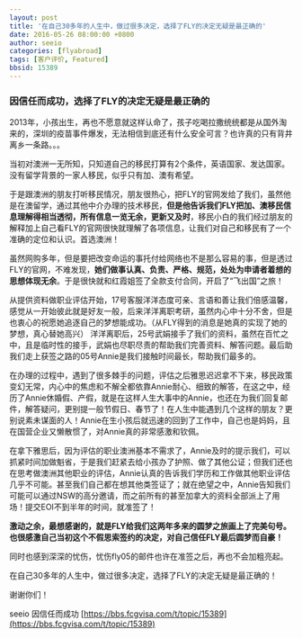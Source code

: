 ```yaml
---
layout: post
title: '在自己30多年的人生中，做过很多决定，选择了FLY的决定无疑是最正确的'
date: 2016-05-26 08:00:00 +0800
author: seeio
categories: [flyabroad]
tags: [客户评价, Featured]
bbsid: 15389
---
```


### 因信任而成功，选择了FLY的决定无疑是最正确的

2013年，小孩出生，再也不愿意就这样认命了，孩子吃喝拉撒统统都是从国外淘来的，深圳的疫苗事件爆发，无法相信到底还有什么安全可言？也许真的只有背井离乡一条路。。。

当初对澳洲一无所知，只知道自己的移民打算有2个条件，英语国家、发达国家。没有留学背景的一家人移民，似乎只有加、澳有希望。

于是跟澳洲的朋友打听移民情况，朋友很热心，把FLY的官网发给了我们，虽然他是在澳留学，通过其他中介办理的技术移民，**但是他告诉我们FLY把加、澳移民信息理解得相当透彻，所有信息一览无余，更新又及时**，移民小白的我们经过朋友的解释加上自己看FLY的官网很快就理解了各项信息，让我们对自己和移民有了一个准确的定位和认识。首选澳洲！

虽然网购多年，但是要把改变命运的事托付给网络也不是那么容易的事，但是透过FLY的官网，不难发现，**她们做事认真、负责、严格、规范，处处为申请者着想的思想体现无余**。于是很快就和红霞姐签了全款支付合同，开启了“飞出国”之旅！

从提供资料做职业评估开始，17号客服洋洋态度可亲、言语和善让我们倍感温馨，感觉从一开始彼此就是好友一般，后来洋洋离职考研，虽然内心中十分不舍，但是也衷心的祝愿她追逐自己的梦想能成功。（从FLY得到的消息是她真的实现了她的梦想，真心替她高兴） 洋洋离职后，25号武娟接手了我们的资料，虽然在百忙之中，且是临时性的接手，武娟也尽职尽责的帮助我们完善资料、解答问题。最后助我们走上获签之路的05号Annie是我们接触时间最长，帮助我们最多的。

在办理的过程中，遇到了很多棘手的问题，评估之后雅思迟迟拿不下来，移民政策变幻无常，内心中的焦虑和不解全都依靠Annie耐心、细致的解答，在这之中，经历了Annie休婚假、产假，就是在这样人生大事中的Annie，也还在为我们回复邮件，解答疑问，更别提一般节假日、春节了！在人生中能遇到几个这样的朋友？更别说素未谋面的人！Annie在生小孩后就迅速的回到了工作中，自己也是妈妈，且在国营企业又懒散惯了，对Annie真的非常感激和钦佩。

在拿下雅思后，因为评估的职业澳洲基本不需求了，Annie及时的提示我们，可以抓紧时间加做魁省，于是我们赶紧去给小孩办了护照、做了其他公证；但我们还也在思考做澳洲其他职业的评估，Annie认真的告诉我们学历和工作做其他职业评估几乎不可能。甚至我们自己都在想其他类签证了；就在绝望之中，Annie告知我们可能可以通过NSW的高分邀请，而之前所有的甚至加拿大的资料全部派上了用场！提交EOI不到半年的时间，就准签了！

**激动之余，最想感谢的，就是FLY给我们这两年多来的圆梦之旅画上了完美句号。也很感激自己当初这个不假思索签约的决定，对自己信任FLY最后圆梦而自豪！**

同时也感到深深的忧伤，忧伤fly05的邮件也许在准签之后，再也不会加粗亮起。

在自己30多年的人生中，做过很多决定，选择了FLY的决定无疑是最正确的！

谢谢你们！

seeio 因信任而成功 [https://bbs.fcgvisa.com/t/topic/15389](https://bbs.fcgvisa.com/t/topic/15389)
